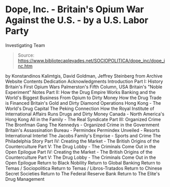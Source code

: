 # Dope, Inc. - Britain's Opium War Against the U.S. - by a U.S. Labor Party 
Investigating Team

> Source: https://www.bibliotecapleyades.net/SOCIOPOLITICA/dope_inc/dope_inc.htm

by Konstandinos Kalimtgis, David Goldman, Jeffrey Steinberg from Archive Website
Contents
Dedication
Acknowledgments
Introduction
Part I: History
Britain's First Opium Wars
Palmerston's Fifth Column, USA
Britain's "Noble Experiment"
Notes
Part II: How the Drug Empire Works
Banking and the World's Biggest Business
From Opium to Dirty Money
How the Drug Trade is Financed
Britain's Gold and Dirty Diamond Operations
Hong Kong - The World's Drug Capital
The Peking Connection
How the Royal Institute of International Affairs Runs Drugs and Dirty Money
Canada - North America's Hong Kong
All in the Family - The Real Syndicate
Part III: Organized Crime
The Bronfman Gang
The Kennedys - Organized Crime in the Government
Britain's Assassination Bureau - Permindex
Permindex Unveiled - Resorts International Intertel
The Jacobs Family's Emprise - Sports and Crime
The Philadelphia Story
Part IV: Creating the Market - The British Origins of the Counterculture Part V: The Drug Lobby - The Criminals Come Out in the Open Epilogue
Part IV: Creating the Market - The British Origins of the Counterculture
Part V: The Drug Lobby - The Criminals Come Out in the Open
Epilogue
Return to Black Nobility
Return to Global Banking
Return to Temas / Sociopolitica
Return to Temas / Libros-Tratados
Return to Chinese Secret Societies
Return to The Federal Reserve Bank
Return to The Elite's Drug Management
